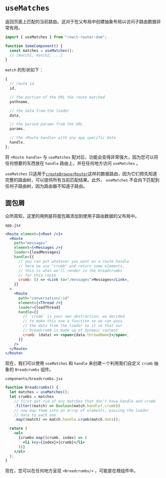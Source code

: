 # `useMatches`

返回页面上匹配的当前路由。这对于在父布局中创建抽象布局以访问子路由数据非常有用。

```jsx
import { useMatches } from "react-router-dom";

function SomeComponent() {
  const matches = useMatches();
  // [match1, match2, ...]
}
```

 `match` 的形状如下：

```jsx
{
  // route id
  id,

  // the portion of the URL the route matched
  pathname,

  // the data from the loader
  data,

  // the parsed params from the URL
  params,

  // the <Route handle> with any app specific data
  handle,
};
```

将 `<Route handle>` 与 `useMatches` 配对后，功能会变得非常强大，因为您可以将任何想要的东西放在 `handle` 路由上，并在任何地方访问 `useMatches` 。

`useMatches` 只适用于[`createBrowserRouter`](https://reactrouter.com/en/main/routers/create-browser-router)这样的数据路由，因为它们预先知道完整的路由树，可以提供所有当前匹配结果。此外， `useMatches` 不会向下匹配到任何子路由树，因为路由器不知道子路由。

## 面包屑

众所周知，这里的用例是将面包屑添加到使用子路由数据的父布局中。

`app.jsx`

```jsx
<Route element={<Root />}>
  <Route
    path="messages"
    element={<Messages />}
    loader={loadMessages}
    handle={{
      // you can put whatever you want on a route handle
      // here we use "crumb" and return some elements,
      // this is what we'll render in the breadcrumbs
      // for this route
      crumb: () => <Link to="/messages">Messages</Link>,
    }}
  >
    <Route
      path="conversation/:id"
      element={<Thread />}
      loader={loadThread}
      handle={{
        // `crumb` is your own abstraction, we decided
        // to make this one a function so we can pass
        // the data from the loader to it so that our
        // breadcrumb is made up of dynamic content
        crumb: (data) => <span>{data.threadName}</span>,
      }}
    />
  </Route>
</Route>
```

现在，我们可以使用 `useMatches` 和 `handle` 来创建一个利用我们自定义 `crumb` 抽象的 `Breadcrumbs` 组件。

`components/breadcrumbs.jsx`

```jsx
function Breadcrumbs() {
  let matches = useMatches();
  let crumbs = matches
    // first get rid of any matches that don't have handle and crumb
    .filter((match) => Boolean(match.handle?.crumb))
    // now map them into an array of elements, passing the loader
    // data to each one
    .map((match) => match.handle.crumb(match.data));

  return (
    <ol>
      {crumbs.map((crumb, index) => (
        <li key={index}>{crumb}</li>
      ))}
    </ol>
  );
}
```

现在，您可以在任何地方呈现 `<Breadcrumbs/>` ，可能是在根组件中。